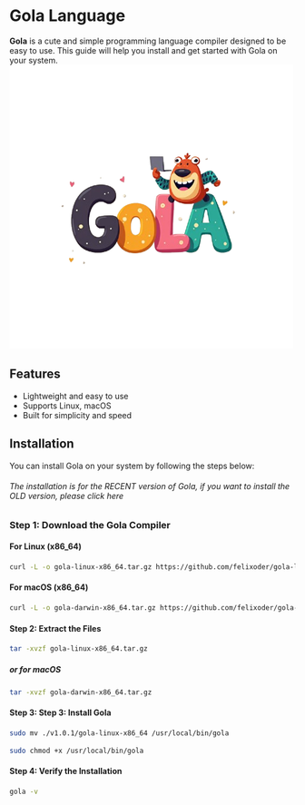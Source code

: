 # Gola Language

**Gola** is a cute and simple programming language compiler designed to be easy to use. This guide will help you install and get started with Gola on your system.
![Gola Language](https://github.com/felixoder/gola-language/blob/main/assets/gola.png)

## Features
- Lightweight and easy to use
- Supports Linux, macOS
- Built for simplicity and speed

## Installation

You can install Gola on your system by following the steps below:
###### The installation is for the RECENT version of Gola, if you want to install the OLD version, please click here

### Step 1: Download the Gola Compiler

#### For Linux (x86_64)
```bash
curl -L -o gola-linux-x86_64.tar.gz https://github.com/felixoder/gola-language/releases/download/v1.0.2/gola-linux-x86_64.tar.gz


```
#### For macOS (x86_64)

```bash
curl -L -o gola-darwin-x86_64.tar.gz https://github.com/felixoder/gola-language/releases/download/v1.0.2/gola-darwin-x86_64.tar.gz
```
#### Step 2: Extract the Files

```bash
tar -xvzf gola-linux-x86_64.tar.gz
```
##### or for macOS
```bash
tar -xvzf gola-darwin-x86_64.tar.gz
```

#### Step 3: Step 3: Install Gola

```bash
sudo mv ./v1.0.1/gola-linux-x86_64 /usr/local/bin/gola
```
```bash
sudo chmod +x /usr/local/bin/gola
```

#### Step 4: Verify the Installation

```bash
gola -v
```
